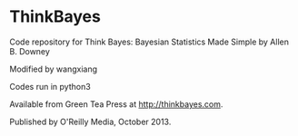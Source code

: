 ThinkBayes
==========

Code repository for Think Bayes: Bayesian Statistics Made Simple
by Allen B. Downey

Modified by wangxiang

Codes run in python3

Available from Green Tea Press at http://thinkbayes.com.

Published by O'Reilly Media, October 2013.

